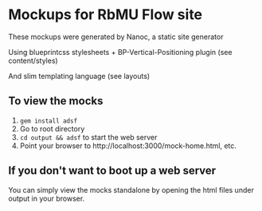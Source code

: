 # Mockups for RbMU Flow site

These mockups were generated by Nanoc, a static site generator

Using blueprintcss stylesheets + BP-Vertical-Positioning plugin (see content/styles)

And slim templating language (see layouts)

## To view the mocks

1. `gem install adsf`
2. Go to root directory
3. `cd output && adsf` to start the web server
4. Point your browser to http://localhost:3000/mock-home.html, etc.

## If you don't want to boot up a web server

You can simply view the mocks standalone by opening the html files under output in your browser.
